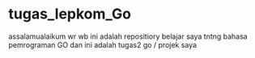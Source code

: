 # tugas_lepkom_Go
assalamualaikum wr wb ini adalah repositiory belajar saya tntng bahasa pemrograman GO
dan ini adalah tugas2 go / projek saya
